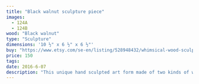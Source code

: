 ```yaml
---
title: "Black walnut sculpture piece"
images:
  - 124A
  - 124B
wood: "Black walnut"
type: "Sculpture"
dimensions: '10 ½" x 6 ½" x 6 ½"'
buy: "https://www.etsy.com/se-en/listing/528948432/whimsical-wood-sculpture?ref=shop_home_active_18"
price: 150
tags:
date: 2016-6-07
description: "This unique hand sculpted art form made of two kinds of wood, black walnut and cherry, is a delight to behold. Having no function other than as an interesting form that will capture people's attention in any room."
---
```


